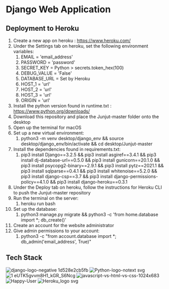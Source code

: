 # Django Web Application

## Deployment to Heroku

1. Create a new app on heroku : https://www.heroku.com/
2. Under the Settings tab on heroku, set the following environment variables:
   1. EMAIL = 'email_address'
   2. PASSWORD = 'password'
   3. SECRET_KEY = Python > secrets.token_hex(100)
   4. DEBUG_VALUE = 'False'
   5. DATABASE_URL = Set by Heroku
   6. HOST_1 = 'url'
   7. HOST_2 = 'url'
   8. HOST_3 = 'url'
   9. ORIGIN = 'url'
4. Install the python version found in runtime.txt : https://www.python.org/downloads/
5. Download this repository and place the Junjut-master folder onto the desktop
6. Open up the terminal for macOS
7. Set up a new virtual environment: 
   1. python3 -m venv desktop/django_env && source desktop/django_env/bin/activate && cd desktop/Junjut-master
8. Install the dependencies found in requirements.txt:
   1. pip3 install Django==3.2.5 && pip3 install asgiref==3.4.1 && pip3 install dj-database-url==0.5.0 && pip3 install gunicorn==20.1.0 && pip3 install psycopg2-binary==2.9.1 && pip3 install pytz==2021.1 && pip3 install sqlparse==0.4.1 && pip3 install whitenoise==5.2.0 && pip3 install django-csp==3.7 && pip3 install django-permissions-policy==4.1.0 && pip3 install django-heroku==0.3.1
10. Under the Deploy tab on heroku, follow the instructions for Heroku CLI to push the Junjut-master repository
11. Run the terminal on the server:
    1. heroku run bash
13. Set up the database:
    1. python3 manage.py migrate && python3 -c 'from home.database import *; db_create()'
14. Create an account for the website administrator
15. Give admin permissions to your account:
    1. python3 -c "from account.database import *; db_admin('email_address', True)"

## Tech Stack

![django-logo-negative 1d528e2cb5fb](https://user-images.githubusercontent.com/117030897/209620257-bc18241b-9ce7-4f70-bbb8-0b7aea1d73a0.png)
![Python-logo-notext svg](https://user-images.githubusercontent.com/117030897/209620264-9a8f2df4-65b5-4cac-87ce-1d7044502bd4.png)
![1 eUTK5gvvm8H1_kGR_S6Ncg](https://user-images.githubusercontent.com/117030897/209688138-500a39ea-cb44-4a88-8bfd-370d95ed9977.png)
![javascript-vs-html-vs-css-1024x683](https://user-images.githubusercontent.com/117030897/209620263-6d6f4658-40bb-43b1-9cd6-edebb54ecfc6.jpg)
![Happy-User](https://user-images.githubusercontent.com/117030897/209620261-610a014b-cabf-4d35-9dec-3ac6b7e71c6a.png)
![Heroku_logo svg](https://user-images.githubusercontent.com/117030897/209688239-7b02ff3f-e7b0-485a-9b38-bf45878e4b3d.png)

